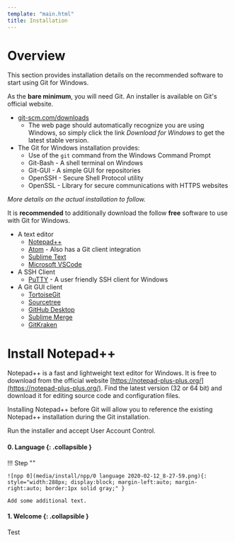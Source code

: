 ```yaml
---
template: "main.html"
title: Installation
---
```


# Overview

This section provides installation details on the recommended software to start using Git for Windows.

As the **bare minimum**, you will need Git. An installer is available on Git's official website.

- [git-scm.com/downloads](https://git-scm.com/downloads)
	- The web page should automatically recognize you are using Windows, so simply click the link *Download <version> for Windows* to get the latest stable version.
- The Git for Windows installation provides:
	- Use of the `git` command from the Windows Command Prompt
	- Git-Bash - A shell terminal on Windows
	- Git-GUI - A simple GUI for repositories
	- OpenSSH - Secure Shell Protocol utility
	- OpenSSL - Library for secure communications with HTTPS websites

*More details on the actual installation to follow.*

It is **recommended** to additionally download the follow **free** software to use with Git for Windows.

- A text editor
	- [Notepad++](https://notepad-plus-plus.org/)
	- [Atom](https://atom.io/) - Also has a Git client integration
	- [Sublime Text](https://www.sublimetext.com/)
	- [Microsoft VSCode](https://code.visualstudio.com/)
- A SSH Client
	- [PuTTY](https://putty.org/) - A user friendly SSH client for Windows
- A Git GUI client
	- [TortoiseGit](https://tortoisegit.org/download/)
	- [Sourcetree](https://www.sourcetreeapp.com/)
	- [GitHub Desktop](https://desktop.github.com/)
	- [Sublime Merge](https://www.sublimemerge.com/)
	- [GitKraken](https://www.gitkraken.com/)

# Install Notepad++

Notepad++ is a fast and lightweight text editor for Windows. It is free to download from the official website [https://notepad-plus-plus.org/](https://notepad-plus-plus.org/). Find the latest version (32 or 64 bit) and download it for editing source code and configuration files.

Installing Notepad++ before Git will allow you to reference the existing Notepad++ installation during the Git installation.

Run the installer and accept User Account Control.

#### 0. Language {: .collapsible }

!!! Step ""
	
	![npp 0](media/install/npp/0 language 2020-02-12_8-27-59.png){: style="width:288px; display:block; margin-left:auto; margin-right:auto; border:1px solid gray;" }

	Add some additional text.

#### 1. Welcome {: .collapsible }

Test